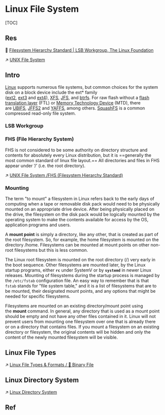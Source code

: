 # Linux File System

[TOC]


## Res
📂 [Filesystem Hierarchy Standard | LSB Workgroup, The Linux Foundation](https://refspecs.linuxfoundation.org/FHS_3.0/fhs/index.html)

↗ [UNIX File System](../../../../UNIX%20Family/📌%20UNIX%20Kernel/UNIX%20IO%20&%20Files%20Management/UNIX%20File%20System/UNIX%20File%20System.md)



## Intro
[Linux](https://en.wikipedia.org/wiki/Linux "Linux") supports numerous file systems, but common choices for the system disk on a block device include the ext* family ([ext2](https://en.wikipedia.org/wiki/Ext2 "Ext2"), [ext3](https://en.wikipedia.org/wiki/Ext3 "Ext3") and [ext4](https://en.wikipedia.org/wiki/Ext4 "Ext4")), [XFS](https://en.wikipedia.org/wiki/XFS "XFS"), [JFS](https://en.wikipedia.org/wiki/JFS_(file_system) "JFS (file system)"), and [btrfs](https://en.wikipedia.org/wiki/Btrfs "Btrfs"). For raw flash without a [flash translation layer](https://en.wikipedia.org/wiki/Flash_translation_layer "Flash translation layer") (FTL) or [Memory Technology Device](https://en.wikipedia.org/wiki/Memory_Technology_Device "Memory Technology Device") (MTD), there are [UBIFS](https://en.wikipedia.org/wiki/UBIFS "UBIFS"), [JFFS2](https://en.wikipedia.org/wiki/JFFS2 "JFFS2") and [YAFFS](https://en.wikipedia.org/wiki/YAFFS "YAFFS"), among others. [SquashFS](https://en.wikipedia.org/wiki/SquashFS "SquashFS") is a common compressed read-only file system.


### LSB Workgroup


### FHS (File Hierarchy System)
FHS is not considered to be some authority on directory structure and contents for absolutely every Linux distribution, but it is ==generally the most common standard of linux file layout.== All directories and files in FHS appear under ‘/’ (i.e. the root directory).

↗ [UNIX File System /FHS (Filesystem Hierarchy Standard)](../../../../UNIX%20Family/📌%20UNIX%20Kernel/UNIX%20IO%20&%20Files%20Management/UNIX%20File%20System/UNIX%20File%20System.md#FHS%20(Filesystem%20Hierarchy%20Standard))

### Mounting
The term "to mount" a filesystem in Linux refers back to the early days of computing when a tape or removable disk pack would need to be physically mounted on an appropriate drive device. After being physically placed on the drive, the filesystem on the disk pack would be logically mounted by the operating system to make the contents available for access by the OS, application programs and users.

A **mount point** is simply a directory, like any other, that is created as part of the root filesystem. So, for example, the home filesystem is mounted on the directory /home. Filesystems can be mounted at mount points on other non-root filesystems but this is less common.

The Linux root filesystem is mounted on the root directory (/) very early in the boot sequence. Other filesystems are mounted later, by the Linux startup programs, either **`rc`** under SystemV or by **`systemd`** in newer Linux releases. Mounting of filesystems during the startup process is managed by the `/etc/fstab` configuration file. An easy way to remember that is that `fstab` stands for "file system table," and it is a list of filesystems that are to be mounted, their designated mount points, and any options that might be needed for specific filesystems.

Filesystems are mounted on an existing directory/mount point using the **mount** command. In general, any directory that is used as a mount point should be empty and not have any other files contained in it. Linux will not prevent users from mounting one filesystem over one that is already there or on a directory that contains files. If you mount a filesystem on an existing directory or filesystem, the original contents will be hidden and only the content of the newly mounted filesystem will be visible.



## Linux File Types
↗ [Linux File Types & Formats / 🎯 Binary File](Linux%20File%20Types%20&%20Formats/Linux%20File%20Types%20&%20Formats.md#🎯%20Binary%20File)



## Linux Directory System
↗ [Linux Directory System](Linux%20Directory%20System.md)



## Ref
[Linux File Hierarchy Structure | GeeksforGeeks]: https://www.geeksforgeeks.org/linux-file-hierarchy-structure/

[Classic SysAdmin: The Linux Filesystem Explained]: https://www.linuxfoundation.org/blog/blog/classic-sysadmin-the-linux-filesystem-explained

[An introduction to Linux filesystems]: https://opensource.com/life/16/10/introduction-linux-filesystems

[👍 File system | Wikipedia]: https://en.wikipedia.org/wiki/File_system#

[👍 List of File Systems | Wikipedia]: https://en.wikipedia.org/wiki/List_of_file_systems

